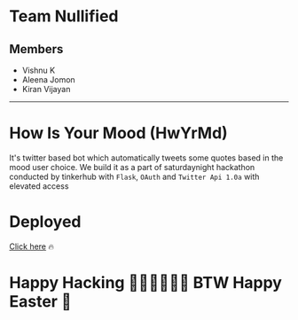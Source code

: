 # Team Nullified
## Members
-   Vishnu K
-   Aleena Jomon
-   Kiran Vijayan

----

# How Is Your Mood (HwYrMd)
It's twitter based bot which automatically tweets some quotes based in the mood user choice.
We build it as a part of saturdaynight hackathon conducted by tinkerhub with `Flask`, `OAuth` and `Twitter Api 1.0a`  with elevated access

# Deployed 
[Click here](https://saturdayhacks.herokuapp.com/) 🔥

# Happy Hacking 🧑🏻‍💻🧑🏻‍💻 BTW Happy Easter 🐰
